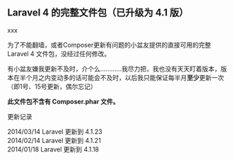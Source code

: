 ## Laravel 4 的完整文件包（已升级为 4.1 版）
xxx

为了不能翻墙，或者Composer更新有问题的小盆友提供的直接可用的完整 Laravel 4 文件包，没经过任何修改。

有小盆友嫌我更新不及时，介个么…………我尽力把，我也没有天天盯着版本，版本在半个月之内变动多的话可能会不及时，以后我只能保证每半月**至少**更新一次（即1号、15号更新，偶尔忘记）

**此文件包不含有 Composer.phar 文件。**

更新记录  

2014/03/14 Laravel 更新到 4.1.23  
2014/02/14 Laravel 更新到 4.1.21  
2014/01/18 Laravel 更新到 4.1.18  
